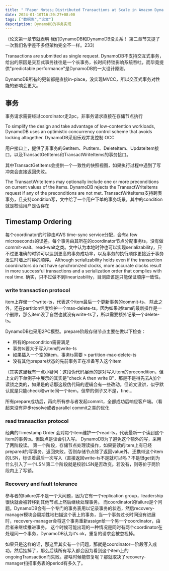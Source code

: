 ```yaml
---
title: "『Paper Notes』Distributed Transactions at Scale in Amazon DynamoDB"
date: 2024-01-10T16:20:27+08:00
tags: ["数据库","论文"]
description: DynamoDB的事务实现
---
```


（论文第一章节就表明 我们DynamoDB和DynamoDB没关系！ 第二章节又提了一次我们名字差不多但架构完全不一样。233）

Transactions are submitted as single request.
DynamoDB不支持交互式事务，给出的原因是交互式事务往往是一个长事务，长时间持锁影响系统吞吐，而毕竟提供"predictable performance"是DynamoDB的一大设计原则。

DynamoDB所有的更新都是直接in-place，没实现MVCC，所以交互式事务对性能的影响会更大。


## 事务
事务请求需要经过coordinator走2pc，非事务请求直接在存储节点执行

To simplify the design and take advantage of low-contention workloads, DynamoDB uses an optimistic concurrency control scheme that avoids locking altogether.
DynamoDB采用乐观并发控制 OCC

用户接口上，提供了非事务的GetItem、PutItem、DeleteItem、UpdateItem接口，以及TransactGetItems和TransactWriteItems的事务接口。

其中TransactGetItems会提供一个一致性的快照视图，如果执行过程中遇到了写冲突会直接返回失败。

The TransactWriteItems may optionally include one or more preconditions on current values of the items. DynamoDB rejects the TransactWriteItems request if any of the preconditions are not met.
TransactWriteItems支持跨表事务，且支持condition写，文中给了一个用户下单的事务场景，其中的condition就是校验用户是否存在

## Timestamp Ordering
每个coordinator的时钟由AWS time-sync service分配，会有a few microseconds的误差。每个事务由其所在的coordinator节点分配事务ts，没有做commit-wait、read-wait之类。文中认为本地时钟也可以实现serializability，只不过更准确的时钟可以达到更高的事务成功率，以及事务的执行顺序更接近于事务发生时墙上时钟的顺序。
Although serializability holds even if the transaction coordinators do not have synchronized clocks, more accurate clocks result in more successful transactions and a serialization order that complies with real time.
确实，只不过做不到linearizability，目测应该是只能保证顺序一致性。


### write transaction protocol
item上存储一个write-ts，代表这个item最后一个更新事务的commit-ts。
除此之外，还在partition纬度维护一个max-delete-ts。因为如果对item的最新操作是一个删除，那么item没了自然也就没有write-ts了，所以需要额外记录一个delete-ts。


DynamoDB也采用2PC模型。prepare阶段存储节点主要在做以下检查：
- 所有的precondition需要满足
- 事务ts要大于写入item的write-ts
- 如果插入一个空的item，事务ts需要 > partition-max-delete-ts
- 没有其他prepare状态的先前事务正在准备写入这个item

（其实这里我有一点小疑问：这段伪代码展示的是对写入item的precondition，但上文的下单例子中展示的其实是"check A then write B"，那是不是得先去A加个读锁之类的，如果是的话那这段伪代码的逻辑会有一些改动。但论文没讲，似乎默认就是只能check和write同一个item，但举的例子又不是，fine...

所有prepare成功后，再向所有参与者发起commit，全部成功后响应客户端。（看起来没有异步resolve或者parallel commit之类的优化

### read transaction protocol
经典的Timestamp Order 会对每个item维护一个read-ts，代表最新一个读到这个item的事务ts。但缺点是读会引入写。
DynamoDB为了避免这个额外的写，采用了两阶段读。
第一个阶段，存储节点处理读操作，如果要读的item上有已经prepared的写事务，返回失败。否则存储节点除了返回value外，还携带这个item的LSN，标识着最后一次写入（直接返回write-ts不是就可以吗？不是很get到为什么引入了一个LSN
第二个阶段就是校验LSN是否改变。若没有，则等价于两阶段内上了写锁。

###  Recovery and fault tolerance
参与者的failure并不是一个大问题，因为它有一个replication group，leadership很快就会被转移到其他节点上然后继续处理事务。
而coordinator的failure是个问题。DynamoDB会有一个专门的事务表用以记录事务的状态，然后recovery-manager模块会周期性地扫描这个表上的事务，当一个事务过长时间没有进展时，recovery-manager会将这个事务重新assign给一个另一个coordinator，由后者来继续推进事务。
这个时候可能出现的一种情况是同时有两个coordinator在处理同一个事务，DynamoDB认为it‘s ok，重复的请求会被忽视掉。

如果只是这样的话，那这里其实有一个问题，那就是coordinator一阶段写入成功，然后挂掉了，那么后续所有写入都会因为看到这个item上的ongoingTransaction而失败。那啥时候能恢复呢？那就取决了recovery-manager扫描事务表的period有多久了。
